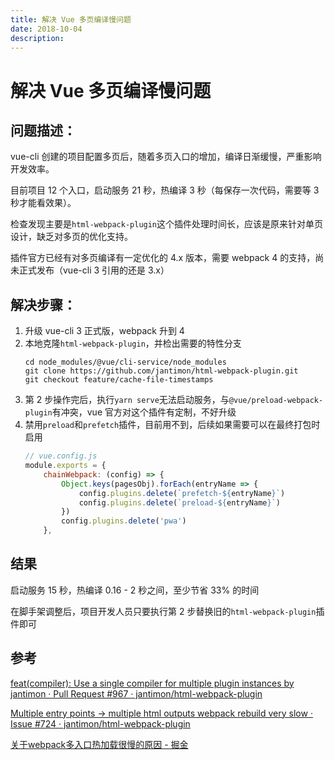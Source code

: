 ```yaml
---
title: 解决 Vue 多页编译慢问题
date: 2018-10-04
description: 
---
```

# 解决 Vue 多页编译慢问题

## 问题描述：
vue-cli 创建的项目配置多页后，随着多页入口的增加，编译日渐缓慢，严重影响开发效率。

目前项目 12 个入口，启动服务 21 秒，热编译 3 秒（每保存一次代码，需要等 3 秒才能看效果）。

检查发现主要是`html-webpack-plugin`这个插件处理时间长，应该是原来针对单页设计，缺乏对多页的优化支持。

插件官方已经有对多页编译有一定优化的 4.x 版本，需要 webpack 4 的支持，尚未正式发布（vue-cli 3 引用的还是 3.x）

## 解决步骤：
1. 升级 vue-cli 3 正式版，webpack 升到 4
2. 本地克隆`html-webpack-plugin`，并检出需要的特性分支
    ```
    cd node_modules/@vue/cli-service/node_modules
    git clone https://github.com/jantimon/html-webpack-plugin.git
    git checkout feature/cache-file-timestamps
    ```
3. 第 2 步操作完后，执行`yarn serve`无法启动服务，与`@vue/preload-webpack-plugin`有冲突，vue 官方对这个插件有定制，不好升级
4. 禁用`preload`和`prefetch`插件，目前用不到，后续如果需要可以在最终打包时启用
    ```js
    // vue.config.js
    module.exports = {
        chainWebpack: (config) => {
            Object.keys(pagesObj).forEach(entryName => {
                config.plugins.delete(`prefetch-${entryName}`)
                config.plugins.delete(`preload-${entryName}`)
            })
            config.plugins.delete('pwa')
        },
    ```

## 结果
启动服务 15 秒，热编译 0.16 - 2 秒之间，至少节省 33% 的时间

在脚手架调整后，项目开发人员只要执行第 2 步替换旧的`html-webpack-plugin`插件即可
## 参考
[feat(compiler): Use a single compiler for multiple plugin instances by jantimon · Pull Request #967 · jantimon/html-webpack-plugin](https://github.com/jantimon/html-webpack-plugin/pull/967)

[Multiple entry points -> multiple html outputs webpack rebuild very slow · Issue #724 · jantimon/html-webpack-plugin](https://github.com/jantimon/html-webpack-plugin/issues/724#issuecomment-419885840)

[关于webpack多入口热加载很慢的原因 - 掘金](https://juejin.im/post/5af46971f265da0b95272330)
